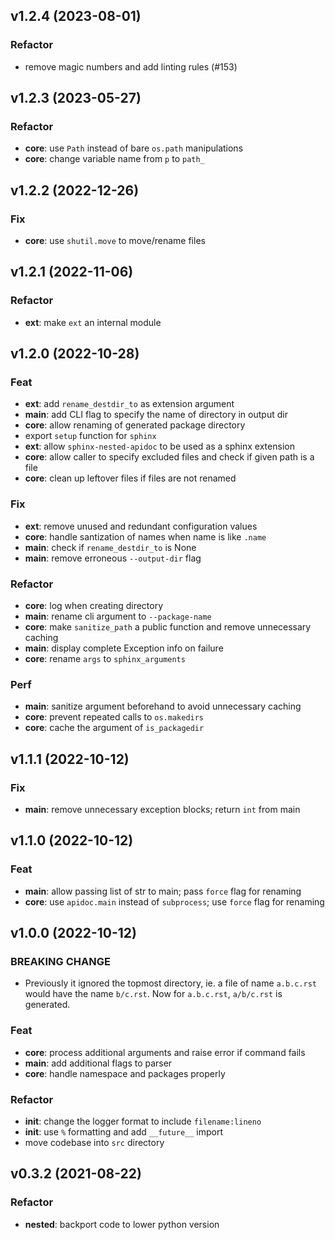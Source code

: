 ## v1.2.4 (2023-08-01)

### Refactor

- remove magic numbers and add linting rules (#153)

## v1.2.3 (2023-05-27)

### Refactor

- **core**: use `Path` instead of bare `os.path` manipulations
- **core**: change variable name from `p` to `path_`

## v1.2.2 (2022-12-26)

### Fix

- **core**: use `shutil.move` to move/rename files

## v1.2.1 (2022-11-06)

### Refactor

- **ext**: make `ext` an internal module

## v1.2.0 (2022-10-28)

### Feat

- **ext**: add `rename_destdir_to` as extension argument
- **main**: add CLI flag to specify the name of directory in output dir
- **core**: allow renaming of generated package directory
- export `setup` function for `sphinx`
- **ext**: allow `sphinx-nested-apidoc` to be used as a sphinx extension
- **core**: allow caller to specify excluded files and check if given path is a file
- **core**: clean up leftover files if files are not renamed

### Fix

- **ext**: remove unused and redundant configuration values
- **core**: handle santization of names when name is like `.name`
- **main**: check if `rename_destdir_to` is None
- **main**: remove erroneous `--output-dir` flag

### Refactor

- **core**: log when creating directory
- **main**: rename cli argument to `--package-name`
- **core**: make `sanitize_path` a public function and remove unnecessary caching
- **main**: display complete Exception info on failure
- **core**: rename `args` to `sphinx_arguments`

### Perf

- **main**: sanitize argument beforehand to avoid unnecessary caching
- **core**: prevent repeated calls to `os.makedirs`
- **core**: cache the argument of `is_packagedir`

## v1.1.1 (2022-10-12)

### Fix

- **main**: remove unnecessary exception blocks; return `int` from main

## v1.1.0 (2022-10-12)

### Feat

- **main**: allow passing list of str to main; pass `force` flag for renaming
- **core**: use `apidoc.main` instead of `subprocess`; use `force` flag for renaming

## v1.0.0 (2022-10-12)

### BREAKING CHANGE

- Previously it ignored the topmost directory, ie. a file
of name `a.b.c.rst` would have the name `b/c.rst`. Now for `a.b.c.rst`,
`a/b/c.rst` is generated.

### Feat

- **core**: process additional arguments and raise error if command fails
- **__main__**: add additional flags to parser
- **core**: handle namespace and packages properly

### Refactor

- **init**: change the logger format to include `filename:lineno`
- **__init__**: use `%` formatting and add `__future__` import
- move codebase into `src` directory

## v0.3.2 (2021-08-22)

### Refactor

- **nested**: backport code to lower python version
